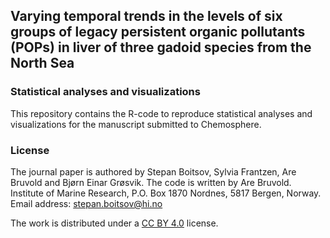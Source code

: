 ## Varying temporal trends in the levels of six groups of legacy persistent organic pollutants (POPs) in liver of three gadoid species from the North Sea
### Statistical analyses and visualizations
This repository contains the R-code to reproduce statistical analyses and visualizations for the manuscript submitted to Chemosphere.

### License
The journal paper is authored by Stepan Boitsov, Sylvia Frantzen, Are Bruvold and Bjørn Einar Grøsvik. The code is written by Are Bruvold.
Institute of Marine Research, P.O. Box 1870 Nordnes, 5817 Bergen, Norway. Email address: stepan.boitsov@hi.no


The work is distributed under a [CC BY 4.0](https://creativecommons.org/licenses/by/4.0/) license.

